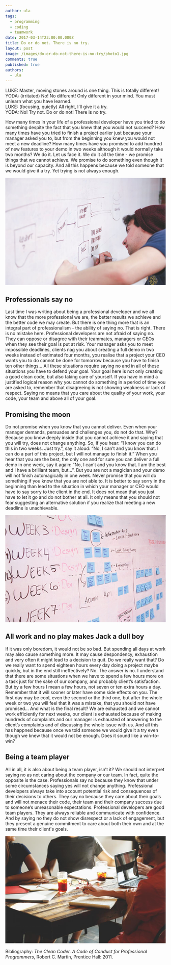 ```yaml
---
author: ula
tags:
  - programming
  - coding
  - teamwork
date: 2017-03-14T23:00:00.000Z
title: Do or do not. There is no try.
layout: post
image: /images/do-or-do-not-there-is-no-try/photo1.jpg
comments: true
published: true
authors:
  - ula
---
```

LUKE:  Master, moving stones around is one thing. This is totally different!\
YODA: (irritated) No! No different! Only different in your mind. You must unlearn what you have learned.\
LUKE: (focusing, quietly) All right, I'll give it a try.\
YODA: No! Try not. Do or do not! There is no try.

How many times in your life of a professional developer have you tried to do something despite the fact that you knew that you would not succeed? How many times have you tried to finish a project earlier just because your manager asked you to, but from the beginning you knew you would not meet a new deadline? How many times have you promised to add hundred of new features to your demo in two weeks although it would normally take two months? We do it. Let us face it. We do it all the time - we promise things that we cannot achieve. We promise to do something even though it is beyond our capacity. And all this happens because we told someone that we would give it a try. Yet trying is not always enough. 

![photo 1](/images/do-or-do-not-there-is-no-try/photo1.jpg)

## **Professionals say no**

Last time I was writing about being a professional developer and we all know that the more professional we are, the better results we achieve and the better code we may create. But there is one thing more that is an integral part of professionalism - the ability of saying no. That is right. There is no mistake here. Professional developers are not afraid of  saying no. They can oppose or disagree with their teammates, managers or CEOs when  they see their goal is put at risk. Your manager asks you to meet impossible deadlines, clients nag you about creating a full demo in two weeks instead of estimated four months, you realise that a project your CEO wants you to do cannot be done for tomorrow because you have to finish ten other things… All these situations require saying no and in all of these situations you have to defend your goal. Your goal here is not only creating a good clean code, but also taking care of yourself. If you have in mind a justified logical reason why you cannot do something in a period of time you are asked to, remember that disagreeing is not showing weakness or lack of respect. Saying no means that you care about the quality of your work, your code, your team and above all of your goal.

## **Promising the moon** 

Do not promise when you know that you cannot deliver. Even when your manager demands, persuades and challenges you, do not do that. Why? Because you know deeply inside that you cannot achieve it and saying that you will try, does not change anything. So, if you hear: “I know you can do this in two weeks. Just try.”, say it aloud: “No, I can’t and you know that. I can do a part of this project, but I will not manage to finish it.” When you hear that you are the best, the only one and for sure you can deliver a full demo in one week, say it again: “No, I can’t and you know that. I am the best and I have a brilliant team, but…”. But you are not a magician and your demo will not finish automagically in one week. Never promise that you will do something if you know that you are not able to. It is better to say sorry in the beginning than lead to the situation in which your manager or CEO would have to say sorry to the client in the end. It does not mean that you just have to let it go and do not bother at all. It only means that you should not fear suggesting an alternative solution if you realize that meeting a new deadline is unachievable. 

![photo 2](/images/do-or-do-not-there-is-no-try/photo2.jpg)

## **All work and no play makes Jack a dull boy**

If it was only boredom, it would not be so bad. But spending all days at work may also cause something more. It may cause despondency, exhaustion and very often it might lead to a decision to quit. Do we really want that? Do we really want to spend eighteen hours every day doing a project maybe quickly, but in the end still ineffectively? No. The answer is no. I understand that there are some situations when we have to spend a few hours more on a task just for the sake of our company, and probably client’s satisfaction. But by a few hours I mean a few hours, not seven or ten extra hours a day. Remember that it will sooner or later have some side effects on you. The first day may be cool, even the second or the third one, but after the whole week or two you will feel that it was a mistake, that you should not have promised… And what is the final result? We are exhausted and we cannot work efficiently for next weeks, our client is exhausted because of making hundreds of complaints and our manager is exhausted of answering to the client’s complaints and of discussing the whole issue with us. And all this has happned because once we told someone we would give it a try even though we knew that it would not be enough. Does it sound like a win-to-win? 

## **Being a team player**

All in all, it is also about being a team player, isn’t it? We should not interpret saying no as not caring about the company or our team. In fact, quite the opposite is the case. Professionals say no because they know that under some circumstances saying yes will not change anything. Professional developers always take into account potential risk and consequences of their decisions to others. They say no because they care about their goals and will not menace their code, their team and their company success due to someone’s unreasonable expectations. Professional developers are good team players. They are always reliable and communicate with confidence. And by saying no they do not show disrespect or a lack of engagement, but they present a genuine commitment to care about both their own and at the same time their client's goals. 

![photo 3](/images/do-or-do-not-there-is-no-try/photo3.jpg)

Bibliography: *The Clean Coder. A Code of Conduct for Professional Programmers*, Robert C. Martin, Prentice Hall: 2011.
